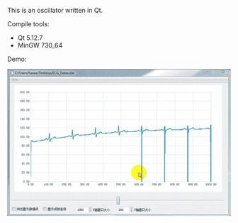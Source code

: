 This is an oscillator written in Qt.

Compile tools:
   * Qt 5.12.7
   * MinGW 730_64

Demo:

![running](README_src/running.gif)
